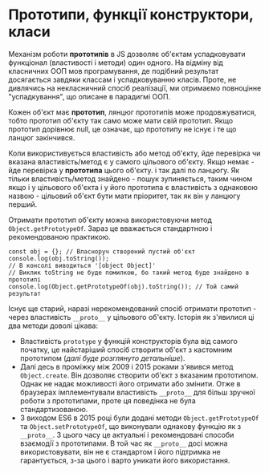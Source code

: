 # Прототипи, функції конструктори, класи

Механізм роботи **прототипів** в JS дозволяє об'єктам успадковувати функціонал (властивості і методи) один одного. На відміну від класничних ООП мов програмування, де подібний результат досягається завдяки классам і успадковуванню класів. Проте, не дивлячись на некласничний спосіб реалізації, ми отримаємо повноцінне "успадкування", що описане в парадигмі ООП.

Кожен об'єкт має **прототип**, лянцюг прототипів може продовжуватися, тобто прототип об'єкту так само може мати свій прототип. Якщо прототип дорівнює null, це означає, що прототипу не існує і те що ланцюг закінчився.

Коли використивується властивість або метод об'єкту, йде перевірка чи вказана властивість/метод є у самого цільового об'єкту. Якщо немає - йде перевірка у **прототипа** цього об'єкту. і так далі по ланцюгу. Як тільки властивість/метод знайдено - пошук зупиняється, таким чином якщо і у цільового об'єкта і у його прототипа є властивість з однаковою назвою - цільовий об'єкт бути мати пріоритет, так як він у ланцюгу перший.

Отримати прототип об'єкту можна використовуючи метод `Object.getPrototypeOf`. Зараз це вважається стандартною і рекомендованою практикою.

    const obj = {}; // Власноруч створений пустий об'єкт
    console.log(obj.toString());
    // В консолі виводиться '[object Object]'
    // Виклик toString не буде помилкою, бо такий метод буде знайдено в прототипі
    console.log(Object.getPrototypeOf(obj).toString()); // Той самий результат

Існує ще старий, наразі нерекомендований спосіб отримати прототип - через властивість `__proto__` у цільового об'єкту.
Історія як з'явилися ці два методи доволі цікава:

- Властивість `prototype` у функцій конструкторів була від самого початку, це найстаріший спосіб створити об'єкт з кастомним прототипом (*далі буде розглянуто детальніше*).
- Далі десь в проміжку між 2009 і 2015 роками з'явився метод `Object.create`. Він дозволяє створити об'єкт з вказаним прототипом. Однак не надає можливості його отримати або змінити. Отже в браузерах імплементували властивість `__proto__` для більш зручної роботи з прототипами, проте ця поведінка не була стандартизованою.
- З виходом ES6 в 2015 році були додані методи `Object.getPrototypeOf` та `Object.setPrototypeOf`, що виконували однакову функцію як з `__proto__`. З цього часу це актуальні і рекомендовані способи взаємодії з прототипами. В той час як `__proto__` досі можна використовувати, він не є стандартом і його підтримка не гарантується, з-за цього і варто уникати його використання.
